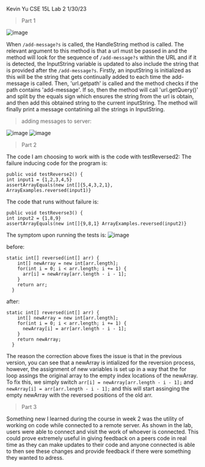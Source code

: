 Kevin Yu
CSE 15L Lab 2
1/30/23

> Part 1

![image](https://user-images.githubusercontent.com/122575342/218636440-e727b1f5-e9e8-4f80-903e-ccc01b44e862.png)

When `/add-message?s` is called, the HandleString method is called. The relevant argument to this method is that a url must be passed in and the method will look for
the sequence of `/add-message?s` within the URL and if it is detected, the InputString variable is updated to also include the string that is provided after the
`/add-message?s`. Firstly, an inputString is initialized as this will be the string that gets continually added to each time the add-message is called. Then, 'url.getpath' is called and the method checks if the path contains 'add-message'. If so, then the method will call 'url.getQuery()' and split by the equals sign which ensures the string from the url is obtain, and then add this obtained string to the current inputString. The method will finally print a message contatining all the strings in InputString.


>adding messages to server:

![image](https://user-images.githubusercontent.com/122575342/218637101-ceb534e4-1b6e-4998-9d24-9defc803f6c5.png)
![image](https://user-images.githubusercontent.com/122575342/218637172-d1c6392b-4769-4a0b-9c45-5eb75bdb7255.png)


> Part 2

The code I am choosing to work with is the code with testReversed2:
The failure inducing code for the program is: 
```
public void testReverse2() {
int input1 = {1,2,3,4,5}
assertArrayEquals(new int[]{5,4,3,2,1}, ArrayExamples.reversed(input1)}
```

The code that runs without failure is:
```
public void testReverse3() {
int input2 = {1,8,9}
assertArrayEquals(new int[]{9,8,1} ArrayExamples.reversed(input2)}
```

The symptom upon running the tests is:
![image](https://user-images.githubusercontent.com/122575342/215650120-e4a13052-df9e-4992-98fa-b4472149398b.png)

before:
```
static int[] reversed(int[] arr) {
    int[] newArray = new int[arr.length];
    for(int i = 0; i < arr.length; i += 1) {
      arr[i] = newArray[arr.length - i - 1];
    }
    return arr;
  }
 ```
after:
```
static int[] reversed(int[] arr) {
    int[] newArray = new int[arr.length];
    for(int i = 0; i < arr.length; i += 1) {
      newArray[i] = arr[arr.length - i - 1];
    }
    return newArray;
  }
  ```
  The reason the correction above fixes the issue is that in the previous version, you can see that a newArray is intialized for the reversion process, however, the assignment of new variables is set up in a way that the for loop assings the original array to the empty index locations of the newArray. To fix this, we simply switch 
`arr[i] = newArray[arr.length - i - 1];` and `newArray[i] = arr[arr.length - i - 1];` and this will start assinging the empty newArray with the reversed positions of the old arr.

> Part 3

Something new I learned during the course in week 2 was the utility of working on code while connected to a remote server. As shown in the lab, users were able to connect and visit the work of whoever is connected. This could prove extremely useful in giving feedback on a peers code in real time as they can make updates to their code and anyone connected is able to then see these changes and provide feedback if there were something they wanted to adress. 





